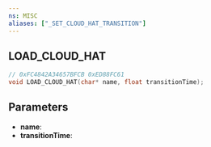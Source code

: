 ```yaml
---
ns: MISC
aliases: ["_SET_CLOUD_HAT_TRANSITION"]
---
```

## LOAD_CLOUD_HAT

```c
// 0xFC4842A34657BFCB 0xED88FC61
void LOAD_CLOUD_HAT(char* name, float transitionTime);
```

## Parameters
* **name**:
* **transitionTime**:

